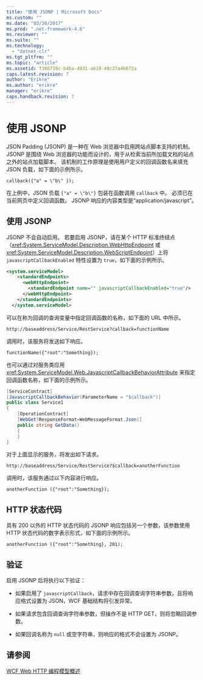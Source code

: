 ```yaml
---
title: "使用 JSONP | Microsoft Docs"
ms.custom: ""
ms.date: "03/30/2017"
ms.prod: ".net-framework-4.6"
ms.reviewer: ""
ms.suite: ""
ms.technology: 
  - "dotnet-clr"
ms.tgt_pltfrm: ""
ms.topic: "article"
ms.assetid: f386718c-b4ba-4931-a610-40c27a46672a
caps.latest.revision: 7
author: "Erikre"
ms.author: "erikre"
manager: "erikre"
caps.handback.revision: 7
---
```

# 使用 JSONP
JSON Padding \(JSONP\) 是一种在 Web 浏览器中启用跨站点脚本支持的机制。  JSONP 是围绕 Web 浏览器的功能而设计的，用于从检索当前所加载文档的站点之外的站点加载脚本。  该机制的工作原理是使用用户定义的回调函数名来填充 JSON 负载，如下面的示例所示。  
  
```  
callback({"a" = \"b\" });  
```  
  
 在上例中，JSON 负载 `{"a" = \"b\"}` 包装在函数调用 `callback` 中。  必须已在当前网页中定义回调函数。  JSONP 响应的内容类型是“application\/javascript”。  
  
## 使用 JSONP  
 JSONP 不会自动启用。  若要启用 JSONP，请在某个 HTTP 标准终结点（<xref:System.ServiceModel.Description.WebHttpEndpoint> 或 <xref:System.ServiceModel.Description.WebScriptEndpoint>）上将 `javascriptCallbackEnabled` 特性设置为 `true`，如下面的示例所示。  
  
```xml  
<system.serviceModel>  
    <standardEndpoints>  
      <webHttpEndpoint>  
        <standardEndpoint name="" javascriptCallbackEnabled="true"/>  
      </webHttpEndpoint>  
    </standardEndpoints>     
  </system.serviceModel>  
```  
  
 可以在称为回调的查询变量中指定回调函数的名称，如下面的 URL 中所示。  
  
```  
http://baseaddress/Service/RestService?callback=functionName  
```  
  
 调用时，该服务将发送如下响应。  
  
```jscript  
functionName({"root":"Something});  
```  
  
 也可以通过对服务类应用 <xref:System.ServiceModel.Web.JavascriptCallbackBehaviorAttribute> 来指定回调函数名称，如下面的示例所示。  
  
```csharp  
[ServiceContract]  
[JavascriptCallbackBehavior(ParameterName = "$callback")]  
public class Service1  
{  
    [OperationContract]  
    [WebGet(ResponseFormat=WebMessageFormat.Json)]  
    public string GetData()  
    {              
    }  
}  
```  
  
 对于上面显示的服务，将发出如下请求。  
  
```  
http://baseaddress/Service/RestService?$callback=anotherFunction  
```  
  
 调用时，该服务通过以下内容进行响应。  
  
```  
anotherFunction ({"root":"Something});  
```  
  
## HTTP 状态代码  
 具有 200 以外的 HTTP 状态代码的 JSONP 响应包括另一个参数，该参数使用 HTTP 状态代码的数字表示形式，如下面的示例所示。  
  
```  
anotherFunction ({"root":"Something}, 201);  
```  
  
## 验证  
 启用 JSONP 后将执行以下验证：  
  
-   如果启用了 `javascriptCallback`，请求中存在回调查询字符串参数，且将响应格式设置为 JSON，WCF 基础结构将引发异常。  
  
-   如果请求包含回调查询字符串参数，但操作不是 HTTP GET，则将忽略回调参数。  
  
-   如果回调名称为 `null` 或空字符串，则响应的格式不会设置为 JSONP。  
  
## 请参阅  
 [WCF Web HTTP 编程模型概述](../../../../docs/framework/wcf/feature-details/wcf-web-http-programming-model-overview.md)